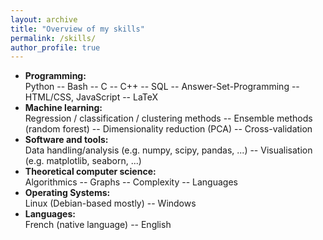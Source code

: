 ```yaml
---
layout: archive
title: "Overview of my skills"
permalink: /skills/
author_profile: true
---
```


* **Programming:**  
Python -- Bash -- C -- C++ -- SQL -- Answer-Set-Programming -- HTML/CSS, JavaScript -- LaTeX
* **Machine learning:**  
Regression / classification / clustering methods -- Ensemble methods (random forest) -- Dimensionality reduction (PCA) -- Cross-validation
* **Software and tools:**  
Data handling/analysis (e.g. numpy, scipy, pandas, ...) -- Visualisation (e.g. matplotlib, seaborn, ...)
* **Theoretical computer science:**  
Algorithmics -- Graphs -- Complexity -- Languages
* **Operating Systems:**  
Linux (Debian-based mostly) -- Windows
* **Languages:**  
French (native language) -- English
